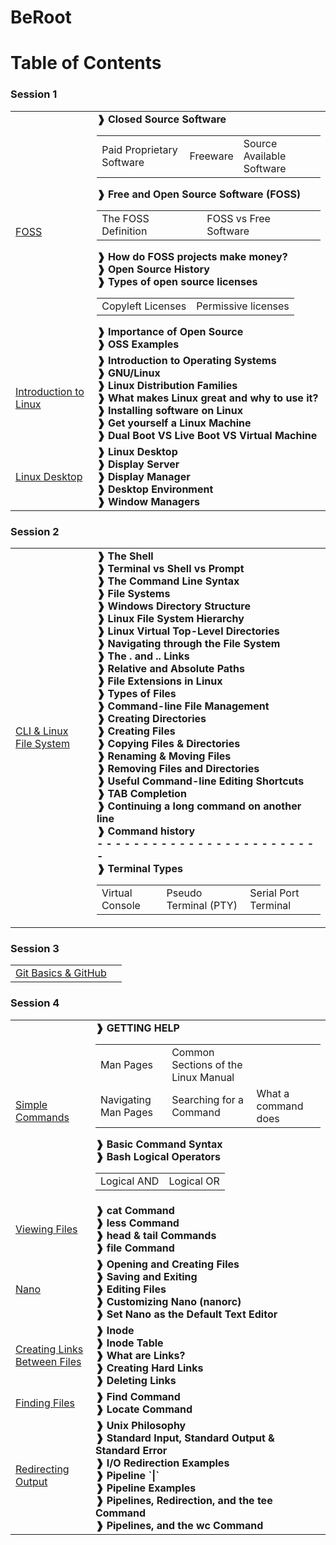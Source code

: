 # BeRoot

# Table of Contents

### Session 1

<table>

<tr>
    <td>  <a href="FOSS"> FOSS </a> </td>
    <td>
         <b>
		    ❱ Closed Source Software 
         </b>
         <table>
                <tr>
                    <td>  Paid Proprietary Software   </td>
                    <td> Freeware                     </td>
                    <td> Source Available Software    </td>    
                </tr>
         </table>
         <b>
         ❱ Free and Open Source Software (FOSS)
         </b>
        <table>
                <tr>
                    <td> The FOSS Definition </td>
                    <td> FOSS vs Free Software </td>
                </tr>
         </table>
        <b>
          ❱ How do FOSS projects make money?<br>
          ❱ Open Source History <br>
          ❱ Types of open source licenses
         </b>
         <table>
                <tr>
                    <td> Copyleft Licenses </td>
                    <td> Permissive licenses </td>
                </tr>
          </table>
          <b>
          ❱ Importance of Open Source<br>
          ❱ OSS Examples 
          </b>
    </td>
</tr>

<tr>
    <td>  <a href="Introduction to Linux"> Introduction to Linux </a> </td>
    <td>
         <b>
		    ❱ Introduction to Operating Systems <br>
            ❱ GNU/Linux <br>
            ❱ Linux Distribution Families <br>
            ❱ What makes Linux great and why to use it? <br>
            ❱ Installing software on Linux <br>
            ❱ Get yourself a Linux Machine <br>
            ❱ Dual Boot VS Live Boot VS Virtual Machine
         </b>
    </td>
</tr>

<tr>
      <td>  <a href="Linux Desktop"> Linux Desktop </a> </td>
	  <td>
         <b>
		    ❱ Linux Desktop <br>
            ❱ Display Server <br>
            ❱ Display Manager <br>
            ❱ Desktop Environment <br>
            ❱ Window Managers <br>
         </b>
      </td>
</tr>

</table>


### Session 2

<table>
<tr>
    <td>  <a href="CLI & Linux File System"> CLI & Linux File System </a> </td>
    <td>
        <b>
        ❱ The Shell <br>
        ❱ Terminal vs Shell vs Prompt <br>
        ❱ The Command Line Syntax <br>
        ❱ File Systems <br>
        ❱ Windows Directory Structure <br>
        ❱ Linux File System Hierarchy <br>
        ❱ Linux Virtual Top-Level Directories <br>
        ❱ Navigating through the File System <br>
        ❱ The . and .. Links <br>
        ❱ Relative and Absolute Paths <br>
        ❱ File Extensions in Linux <br>
        ❱ Types of Files <br>
        ❱ Command-line File Management <br>
        ❱ Creating Directories <br>
        ❱ Creating Files <br>
        ❱ Copying Files & Directories <br>
        ❱ Renaming & Moving Files <br>
        ❱ Removing Files and Directories <br>
        ❱ Useful Command-line Editing Shortcuts <br>
        ❱ TAB Completion <br>
        ❱ Continuing a long command on another line <br>
        ❱ Command history <br>
        - - - - - - - - - - - - - - - - - - - - - - - - - <br>
        ❱ Terminal Types
        </b>
        <table>
            <tr>
                <td> Virtual Console </td>
                <td> Pseudo Terminal (PTY) </td>
                <td> Serial Port Terminal </td>
            </tr>
        </table>
    </td>
</tr>
</table>

### Session 3

<table>

<tr>
    <td>  <a href="git"> Git Basics & GitHub  </a> </td>
    <td>
        <b>
        </b>
    </td>
</tr>

</table>

### Session 4

<table>

<tr>
    <td>  <a href="Simple Commands"> Simple Commands  </a> </td>
    <td>
        <b>
        ❱ GETTING HELP
        </b>
        <table>
            <tr>
                <td> Man Pages</td>
                <td> Common Sections of the Linux Manual</td>
            </tr>
            <tr>
                <td> Navigating Man Pages               </td>
                <td> Searching for a Command            </td>
                <td> What a command does                </td>
            </tr>
        </table>
        <b>
        ❱ Basic Command Syntax <br>
        ❱ Bash Logical Operators
        </b>
        <table>
            <tr>
                <td> Logical AND</td>
                <td> Logical OR</td>
            </tr>
        </table>
    </td>
</tr>

<tr>
    <td>  <a href="Viewing Files"> Viewing Files </a> </td>
    <td>
        <b>
            ❱ cat Command <br>
            ❱ less Command <br>
            ❱ head & tail Commands <br>
            ❱ file Command
        </b>
    </td>
</tr>

<tr>
    <td>  <a href="Editors/nano"> Nano </a> </td>
    <td>
        <b>
            ❱ Opening and Creating Files <br>
            ❱ Saving and Exiting <br>
            ❱ Editing Files <br>
            ❱ Customizing Nano (nanorc) <br>
            ❱ Set Nano as the Default Text Editor
        </b>
    </td>
</tr>

<tr>
    <td>  <a href="Creating Links"> Creating Links Between Files  </a> </td>
    <td>
        <b>
            ❱ Inode <br>
            ❱ Inode Table <br>
            ❱ What are Links? <br>
            ❱ Creating Hard Links <br>
            ❱ Deleting Links
        </b>
    </td>
</tr>

<tr>
    <td>  <a href="Finding Files"> Finding Files  </a> </td>
    <td>
        <b>
            ❱ Find Command <Br>
            ❱ Locate Command
        </b>
    </td>
</tr>

<tr>
    <td>  <a href="Redirecting Output"> Redirecting Output  </a> </td>
    <td>
        <b>
            ❱ Unix Philosophy <Br>
            ❱ Standard Input, Standard Output & Standard Error <Br>
            ❱ I/O Redirection Examples <Br>
            ❱ Pipeline `|` <Br>
            ❱ Pipeline Examples <Br>
            ❱ Pipelines, Redirection, and the tee Command <Br>
            ❱ Pipelines, and the wc Command
        </b>
    </td>
</tr>

</table>